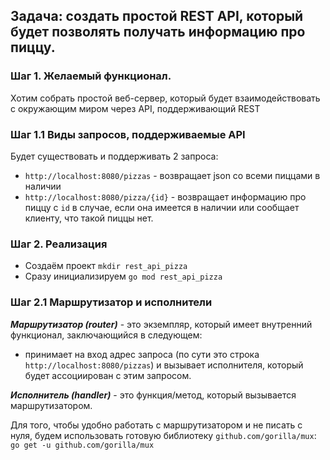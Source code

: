 ## Задача: создать простой REST API, который будет позволять получать информацию про пиццу.

### Шаг 1. Желаемый функционал.
Хотим собрать простой веб-сервер, который будет взаимодействовать с окружающим миром через API, поддерживающий REST 

### Шаг 1.1 Виды запросов, поддерживаемые API
Будет существовать и поддерживать 2 запроса:
* `http://localhost:8080/pizzas` - возвращает json со всеми пиццами  в наличии
* `http://localhost:8080/pizza/{id}` - возвращает информацию  про пиццу с `id` в случае, если она имеется в наличии или сообщает клиенту,  что такой пиццы нет.

### Шаг 2. Реализация
* Создаём проект `mkdir rest_api_pizza`
* Сразу инициализируем `go mod rest_api_pizza`

### Шаг 2.1 Маршрутизатор и исполнители
***Маршрутизатор (router)*** - это экземпляр, который имеет внутренний функционал, заключающийся в следующем:
* принимает на вход адрес запроса (по сути это строка `http://localhost:8080/pizzas`) и вызывает исполнителя, который 
будет ассоциирован с этим запросом.

***Исполнитель (handler)*** - это функция/метод, который вызывается маршрутизатором.

Для того, чтобы удобно работать с маршрутизатором и не писать с нуля, будем использовать готовую библиотеку `github.com/gorilla/mux`:
`go get -u github.com/gorilla/mux`